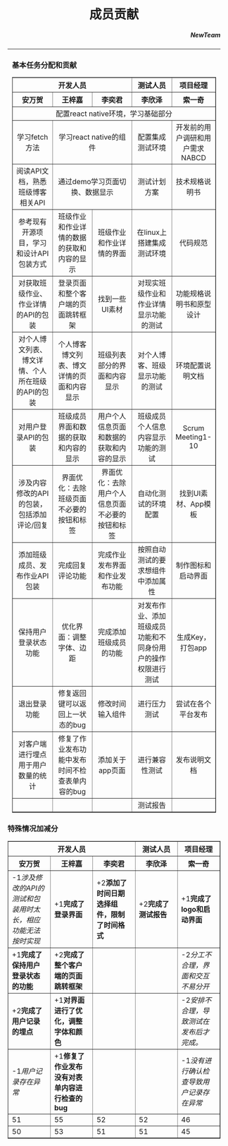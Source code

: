 <div style = "margin:10px;">
<h1 align = "center">成员贡献</h1>
<h5 align = "right"><i>NewTeam</i></h5>
<hr>

<div style = "padding: 0 10px;">
<h3>基本任务分配和贡献</h3>
<table border = "1" style = "width:100%">
  <colgroup>
    <col style = "width:20%">
    <col style = "width:20%">
    <col style = "width:20%">
    <col style = "width:20%">
    <col style = "width:20%">
  </colgroup>
  <thead>
    <tr><th colspan = "3">开发人员</th><th>测试人员</th><th>项目经理</th></tr>
    <re><th>安万贺</th><th>王梓嘉</th><th>李奕君</th><th>李欣泽</th><th>索一奇</th></tr>
  </thead>
  <tbody align = "center">
    <tr><td colspan = "5">配置react native环境，学习基础部分</td></tr>
    <tr><td>学习fetch方法</td><td colspan = "2">学习react native的组件</td><td>配置集成测试环境</td><td>开发前的用户调研和用户需求NABCD</td></tr>
    <tr><td>阅读API文档，熟悉班级博客相关API</td><td colspan = "2">通过demo学习页面切换、数据显示</td><td>测试计划方案</td><td>技术规格说明书</td></tr>
    <tr><td>参考现有开源项目，学习和设计API包装方式</td><td>班级作业和作业详情的数据的获取和内容的显示</td><td>班级作业和作业详情的界面</td><td>在linux上搭建集成测试环境</td><td>代码规范</td></tr>
    <tr><td>对获取班级作业、作业详情的API的包装</td><td>登录页面和整个客户端的页面跳转框架</td><td>找到一些UI素材</td><td>对现实班级作业和作业详情显示功能的测试</td><td>功能规格说明书和原型设计</td></tr>
    <tr><td>对个人博文列表、博文详情、个人所在班级的API的包装</td><td>个人博客博文列表、博文详情的页面和内容显示</td><td>班级列表部分的界面和内容显示</td><td>对个人博客、班级显示功能的测试</td><td>环境配置说明文档</td></tr>
    <tr><td>对用户登录API的包装</td><td>班级成员界面和数据的获取和内容的显示</td><td>用户个人信息页面和数据的获取和内容的显示</td><td>班级成员个人信息内容显示功能的测试</td><td>Scrum Meeting1-10</td></tr>
    <tr><td>涉及内容修改的API的包装，包括添加评论/回复</td><td>界面优化：去除班级页面不必要的按钮和标签</td><td>界面优化：去除用户个人信息页面不必要的按钮和标签</td><td>自动化测试的环境配置</td><td>找到UI素材、App模板</td></tr>
    <tr><td>添加班级成员、发布作业API包装</td><td>完成回复评论功能</td><td>完成作业发布界面和作业发布功能</td><td>按照自动测试的要求想组件中添加属性</td><td>制作图标和启动界面</td></tr>
    <tr><td>保持用户登录状态功能</td><td>优化界面：调整字体、边距</td><td>完成添加班级成员的功能</td><td>对发布作业、添加班级成员功能和不同身份用户的操作权限进行测试</td><td>生成Key，打包app</td></tr>
    <tr><td>退出登录功能</td><td>修复返回键可以返回上一状态的bug</td><td>修改时间输入组件</td><td>进行压力测试</td><td>尝试在各个平台发布</td></tr>
    <tr><td>对客户端进行埋点用于用户数量的统计</td><td>修复了作业发布功能中发布时间不检查表单内容的bug</td><td>添加关于app页面</td><td>进行兼容性测试</td><td>发布说明文档</td></tr>
    <tr><td></td><td></td><td></td><td>测试报告</td><td></td></tr>
  </tbody>
</table>
</div>

<div>
<h3>特殊情况加减分</h3>
<table border = "1" style = "width:100%">
  <colgroup>
    <col style = "width:20%">
    <col style = "width:20%">
    <col style = "width:20%">
    <col style = "width:20%">
    <col style = "width:20%">
  </colgroup>
  <thead>
    <tr><th colspan = "3">开发人员</th><th>测试人员</th><th>项目经理</th></tr>
    <re><th>安万贺</th><th>王梓嘉</th><th>李奕君</th><th>李欣泽</th><th>索一奇</th></tr>
  </thead>
  <tbody>
    <tr><td>-1<i>涉及修改的API的测试和包装用时太长，相应功能无法按时实现</i></td><td>+1<b>完成了登录界面</b></td><td>+2<b>添加了时间日期选择组件，限制了时间格式</b></td><td>+2<b>完成了测试报告</b></td><td>+1<b>完成了logo和启动界面</b></td></tr>
    <tr><td>+1<b>完成了保持用户登录状态的功能</b></td><td>+2<b>完成了整个客户端的页面跳转框架</b></td><td></td><td></td><td>-2<i>分工不合理，界面和交互不易分开</i></td></tr>
    <tr><td>+2<b>完成了用户记录的埋点</b></td><td>+1<b>对界面进行了优化，调整字体和颜色</b></td><td></td><td></td><td>-2<i>安排不合理，导致测试在发布后才完成。</i></td></tr>
    <tr><td>-1<i>用户记录存在异常</i></td><td>+1<b>修复了作业发布没有对表单内容进行检查的bug</b></td><td></td><td></td><td>-1<i>没有进行确认检查导致用户记录存在异常</i></td></tr>
    <tr><td>51</td><td>55</td><td>52</td><td>52</td><td>46</td></tr>
    <tr><td>50</td><td>53</td><td>51</td><td>51</td><td>45</td></tr>
  </tbody>
</table>
</div>
</div>